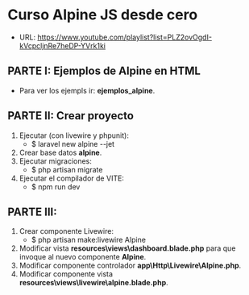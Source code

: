 # Curso Alpine JS desde cero
+ URL: https://www.youtube.com/playlist?list=PLZ2ovOgdI-kVcpcljnRe7heDP-YVrk1ki

## PARTE I: Ejemplos de Alpine en HTML
+ Para ver los ejempls ir: **ejemplos_alpine**.

## PARTE II: Crear proyecto
1. Ejecutar (con livewire y phpunit):
    + $ laravel new alpine --jet
2. Crear base datos **alpine**.
3. Ejecutar migraciones:
    + $ php artisan migrate
4. Ejecutar el compilador de VITE:
    + $ npm run dev

## PARTE III:
1. Crear componente Livewire:
    + $ php artisan make:livewire Alpine
2. Modificar vista **resources\views\dashboard.blade.php** para que invoque al nuevo componente **Alpine**.
3. Modificar componente controlador **app\Http\Livewire\Alpine.php**.
4. Modificar componente vista **resources\views\livewire\alpine.blade.php**.
